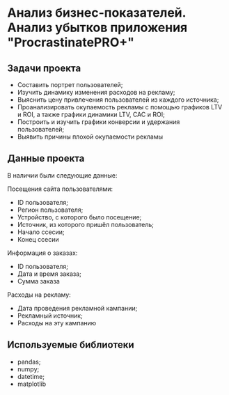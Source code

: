 # Анализ бизнес-показателей. Анализ убытков приложения "ProcrastinatePRO+"

## Задачи проекта
* Составить портрет пользователей;
* Изучить динамику изменения расходов на рекламу;
* Выяснить цену привлечения пользователей из каждого источника;
* Проанализировать окупаемость рекламы c помощью графиков LTV и ROI, а также графики динамики LTV, CAC и ROI;
* Построить и изучить графики конверсии и удержания пользователей;
* Выявить причины плохой окупаемости рекламы

## Данные проекта
В наличии были следующие данные:

Посещения сайта пользователями:
* ID пользователя;
* Регион пользователя;
* Устройство, с которого было посещение;
* Источник, из которого пришёл пользователь;
* Начало ссесии;
* Конец ссесии

Информация о заказах:
* ID пользователя;
* Дата и время заказа;
* Сумма заказа

Расходы на рекламу:
* Дата проведения рекламной кампании;
* Рекламный источник;
* Расходы на эту кампанию

## Используемые библиотеки
* pandas;
* numpy;
* datetime;
* matplotlib

